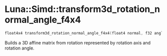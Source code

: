 # Luna::Simd::transform3d_rotation_normal_angle_f4x4

```c++
float4x4 transform3d_rotation_normal_angle_f4x4(float4 normal, f32 angle)
```

Builds a 3D affine matrix from rotation represented by rotation axis and rotation angle. 

